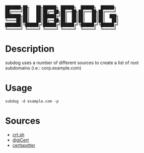```

███████╗██╗   ██╗██████╗ ██████╗  ██████╗  ██████╗ 
██╔════╝██║   ██║██╔══██╗██╔══██╗██╔═══██╗██╔════╝ 
███████╗██║   ██║██████╔╝██║  ██║██║   ██║██║  ███╗
╚════██║██║   ██║██╔══██╗██║  ██║██║   ██║██║   ██║
███████║╚██████╔╝██████╔╝██████╔╝╚██████╔╝╚██████╔╝
╚══════╝ ╚═════╝ ╚═════╝ ╚═════╝  ╚═════╝  ╚═════╝  

```
       
# Description
subdog uses a number of different sources to create a list of root subdomains (i.e.: corp.example.com)                                         

# Usage
```
subdog -d example.com -p
```

# Sources 
- [crt.sh](https://crt.sh)
- [digiCert](https://ssltools.digicert.com) 
- [certspotter](https://certspotter.com)
